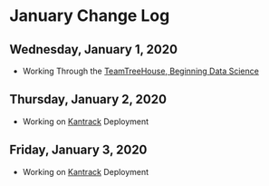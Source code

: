 # January Change Log


## Wednesday, January 1, 2020

- Working Through the [TeamTreeHouse, Beginning Data Science](https://teamtreehouse.com/tracks/beginning-data-science)


## Thursday, January 2, 2020

- Working on [Kantrack](https://github.com/macypruitt/group-project-kanges.git) Deployment


## Friday, January 3, 2020

- Working on [Kantrack](https://github.com/macypruitt/group-project-kanges.git) Deployment
